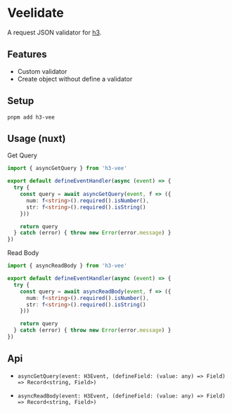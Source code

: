 # Veelidate

A request JSON validator for [h3](https://github.com/unjs/h3).

## Features

- Custom validator
- Create object without define a validator

## Setup

```
pnpm add h3-vee
```

## Usage (nuxt)

Get Query

```ts server/api/*.get.ts
import { asyncGetQuery } from 'h3-vee'

export default defineEventHandler(async (event) => {
  try {
    const query = await asyncGetQuery(event, f => ({
      num: f<string>().required().isNumber(),
      str: f<string>().required().isString()
    }))

    return query
  } catch (error) { throw new Error(error.message) }
})
```

Read Body

```ts server/api/*.post.ts
import { asyncReadBody } from 'h3-vee'

export default defineEventHandler(async (event) => {
  try {
    const query = await asyncReadBody(event, f => ({
      num: f<string>().required().isNumber(),
      str: f<string>().required().isString()
    }))

    return query
  } catch (error) { throw new Error(error.message) }
})
```

## Api

- `asyncGetQuery(event: H3Event, (defineField: (value: any) => Field) => Record<string, Field>)`

- `asyncReadBody(event: H3Event, (defineField: (value: any) => Field) => Record<string, Field>)`
